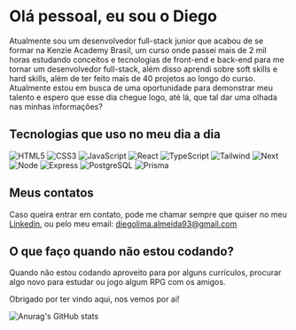 # Olá pessoal, eu sou o Diego

Atualmente sou um desenvolvedor full-stack junior que acabou de se formar na Kenzie Academy Brasil, um curso onde passei mais de 2 mil horas estudando conceitos e tecnologias de front-end e back-end para me tornar um desenvolvedor full-stack, além disso aprendi sobre soft skills e hard skills, além de ter feito mais de 40 projetos ao longo do curso. Atualmente estou em busca de uma oportunidade para demonstrar meu talento e espero que esse dia chegue logo, até lá, que tal dar uma olhada nas minhas informações?

## Tecnologias que uso no meu dia a dia

![HTML5](https://img.shields.io/badge/HTML5-E34F26?style=for-the-badge&logo=html5&logoColor=white)
![CSS3](https://img.shields.io/badge/CSS3-1572B6?style=for-the-badge&logo=css3&logoColor=white)
![JavaScript](https://img.shields.io/badge/JavaScript-F7DF1E?style=for-the-badge&logo=javascript&logoColor=black)
![React](https://img.shields.io/badge/React-20232A?style=for-the-badge&logo=react&logoColor=61DAFB)
![TypeScript](https://img.shields.io/badge/TypeScript-007ACC?style=for-the-badge&logo=typescript&logoColor=white)
![Tailwind](https://img.shields.io/badge/Tailwind_CSS-38B2AC?style=for-the-badge&logo=tailwind-css&logoColor=white)
![Next](https://camo.githubusercontent.com/b6c08869da57004f4e605da3b92bbe0f1a683ccc2c4dbe3fa195c3a98cf3e61c/68747470733a2f2f696d672e736869656c64732e696f2f62616467652f6e6578742532306a732d3030303030303f7374796c653d666f722d7468652d6261646765266c6f676f3d6e657874646f746a73266c6f676f436f6c6f723d7768697465)
![Node](https://img.shields.io/badge/Node.js-43853D?style=for-the-badge&logo=node.js&logoColor=white)
![Express](https://img.shields.io/badge/Express.js-404D59?style=for-the-badge)
![PostgreSQL](https://img.shields.io/badge/PostgreSQL-316192?style=for-the-badge&logo=postgresql&logoColor=white)
![Prisma](https://img.shields.io/badge/Prisma-3982CE?style=for-the-badge&logo=Prisma&logoColor=white)

## Meus contatos

Caso queira entrar em contato, pode me chamar sempre que quiser no meu [Linkedin](https://www.linkedin.com/in/typhonn003/), ou pelo meu email: diegolima.almeida93@gmail.com

## O que faço quando não estou codando?

Quando não estou codando aproveito para por alguns currículos, procurar algo novo para estudar ou jogo algum RPG com os amigos.

Obrigado por ter vindo aqui, nos vemos por ai!

![Anurag's GitHub stats](https://github-readme-stats.vercel.app/api?username=typhonn003&show=reviews,discussions_started,discussions_answered,prs_merged,prs_merged_percentage&show_icons=true&theme=dracula)
